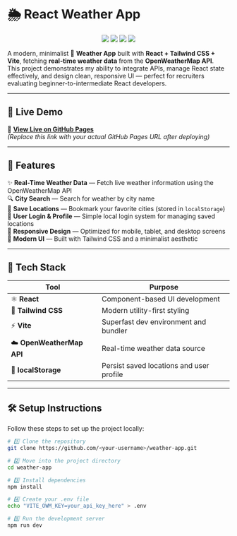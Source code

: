# 🌦️ React Weather App

<p align="center">
  <img src="https://img.shields.io/badge/React-18.2.0-61DAFB?logo=react&logoColor=white" />
  <img src="https://img.shields.io/badge/TailwindCSS-3.4.0-38B2AC?logo=tailwind-css&logoColor=white" />
  <img src="https://img.shields.io/badge/Vite-5.0.0-646CFF?logo=vite&logoColor=white" />
  <img src="https://img.shields.io/badge/API-OpenWeatherMap-FFB300?logo=openweathermap&logoColor=white" />
</p>

A modern, minimalist 🌙 **Weather App** built with **React + Tailwind CSS + Vite**, fetching **real-time weather data** from the **OpenWeatherMap API**.  
This project demonstrates my ability to integrate APIs, manage React state effectively, and design clean, responsive UI — perfect for recruiters evaluating beginner-to-intermediate React developers.  

---

## 🚀 Live Demo
🔗 [**View Live on GitHub Pages**](https://<your-username>.github.io/weather-app/)  
*(Replace this link with your actual GitHub Pages URL after deploying)*

---

## 🧠 Features

✨ **Real-Time Weather Data** — Fetch live weather information using the OpenWeatherMap API  
🔍 **City Search** — Search for weather by city name  
💾 **Save Locations** — Bookmark your favorite cities (stored in `localStorage`)  
👤 **User Login & Profile** — Simple local login system for managing saved locations  
📱 **Responsive Design** — Optimized for mobile, tablet, and desktop screens  
🎨 **Modern UI** — Built with Tailwind CSS and a minimalist aesthetic

---

## 🧩 Tech Stack

| Tool | Purpose |
|------|----------|
| ⚛️ **React** | Component-based UI development |
| 🎨 **Tailwind CSS** | Modern utility-first styling |
| ⚡ **Vite** | Superfast dev environment and bundler |
| ☁️ **OpenWeatherMap API** | Real-time weather data source |
| 💾 **localStorage** | Persist saved locations and user profile |

---

## 🛠️ Setup Instructions

Follow these steps to set up the project locally:

```bash
# 1️⃣ Clone the repository
git clone https://github.com/<your-username>/weather-app.git

# 2️⃣ Move into the project directory
cd weather-app

# 3️⃣ Install dependencies
npm install

# 4️⃣ Create your .env file
echo "VITE_OWM_KEY=your_api_key_here" > .env

# 5️⃣ Run the development server
npm run dev
